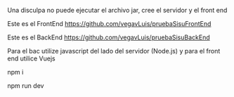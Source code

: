 Una disculpa no puede ejecutar el archivo jar, cree el servidor y el front end

Este es el FrontEnd https://github.com/vegavLuis/pruebaSisuFrontEnd

Este es el BackEnd https://github.com/vegavLuis/pruebaSisuBackEnd

Para el bac utilize javascript del lado del servidor (Node.js) y para el front end utilice Vuejs

npm i

npm run dev
